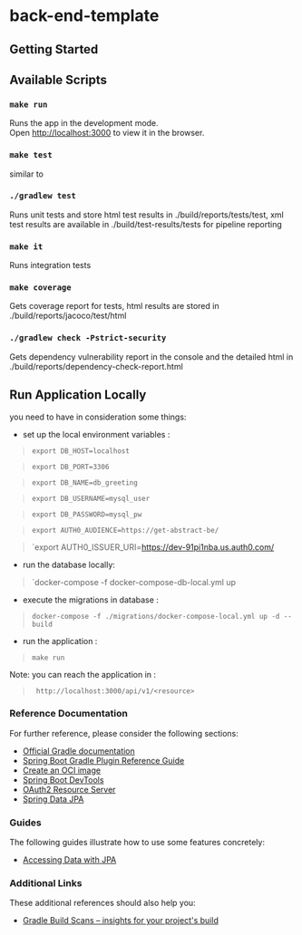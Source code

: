 # back-end-template
## Getting Started

## Available Scripts

### `make run`
Runs the app in the development mode.<br />
Open [http://localhost:3000](http://localhost:3000) to view it in the browser.

### `make test`
similar to 
### `./gradlew test`
Runs unit tests and store html test results in ./build/reports/tests/test,
xml test results are available in ./build/test-results/tests for pipeline reporting

### `make it`
Runs integration tests

### `make coverage`
Gets coverage report for tests, html results are stored in ./build/reports/jacoco/test/html

### `./gradlew check -Pstrict-security`
Gets dependency vulnerability report in the console and the detailed html 
in ./build/reports/dependency-check-report.html 

## Run Application Locally
you need to have in consideration some things:
* set up the local environment variables :

 >`export DB_HOST=localhost`

 > `export DB_PORT=3306`
  
 > `export DB_NAME=db_greeting`
  
 > `export DB_USERNAME=mysql_user`
  
>  `export DB_PASSWORD=mysql_pw`
  
>  `export AUTH0_AUDIENCE=https://get-abstract-be/`
  
>  `export AUTH0_ISSUER_URI=https://dev-91pi1nba.us.auth0.com/

* run the database locally:
> `docker-compose -f docker-compose-db-local.yml up 

*  execute the migrations in database :

> `docker-compose -f ./migrations/docker-compose-local.yml up -d --build`


* run the application :

> `make run`

Note: you can reach the application in :
 > ` http://localhost:3000/api/v1/<resource>`

### Reference Documentation
For further reference, please consider the following sections:

* [Official Gradle documentation](https://docs.gradle.org)
* [Spring Boot Gradle Plugin Reference Guide](https://docs.spring.io/spring-boot/docs/2.3.0.RELEASE/gradle-plugin/reference/html/)
* [Create an OCI image](https://docs.spring.io/spring-boot/docs/2.3.0.RELEASE/gradle-plugin/reference/html/#build-image)
* [Spring Boot DevTools](https://docs.spring.io/spring-boot/docs/2.3.0.RELEASE/reference/htmlsingle/#using-boot-devtools)
* [OAuth2 Resource Server](https://docs.spring.io/spring-boot/docs/2.3.0.RELEASE/reference/htmlsingle/#boot-features-security-oauth2-server)
* [Spring Data JPA](https://docs.spring.io/spring-boot/docs/2.3.0.RELEASE/reference/htmlsingle/#boot-features-jpa-and-spring-data)

### Guides
The following guides illustrate how to use some features concretely:

* [Accessing Data with JPA](https://spring.io/guides/gs/accessing-data-jpa/)

### Additional Links
These additional references should also help you:

* [Gradle Build Scans – insights for your project's build](https://scans.gradle.com#gradle)
